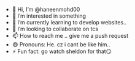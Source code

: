 - 👋 Hi, I’m @haneenmohd00
- 👀 I’m interested in something
- 🌱 I’m currently learning to develop websites..
- 💞️ I’m looking to collaborate on tcs
- 📫 How to reach me .. give me a push request
- 😄 Pronouns: He. cz i cant  be like him..
- ⚡ Fun fact: go watch sheldon for that😏

<!---
haneenmohd00/haneenmohd00 is a ✨ special ✨ repository because its `README.md` (this file) appears on your GitHub profile.
You can click the Preview link to take a look at your changes.
--->
